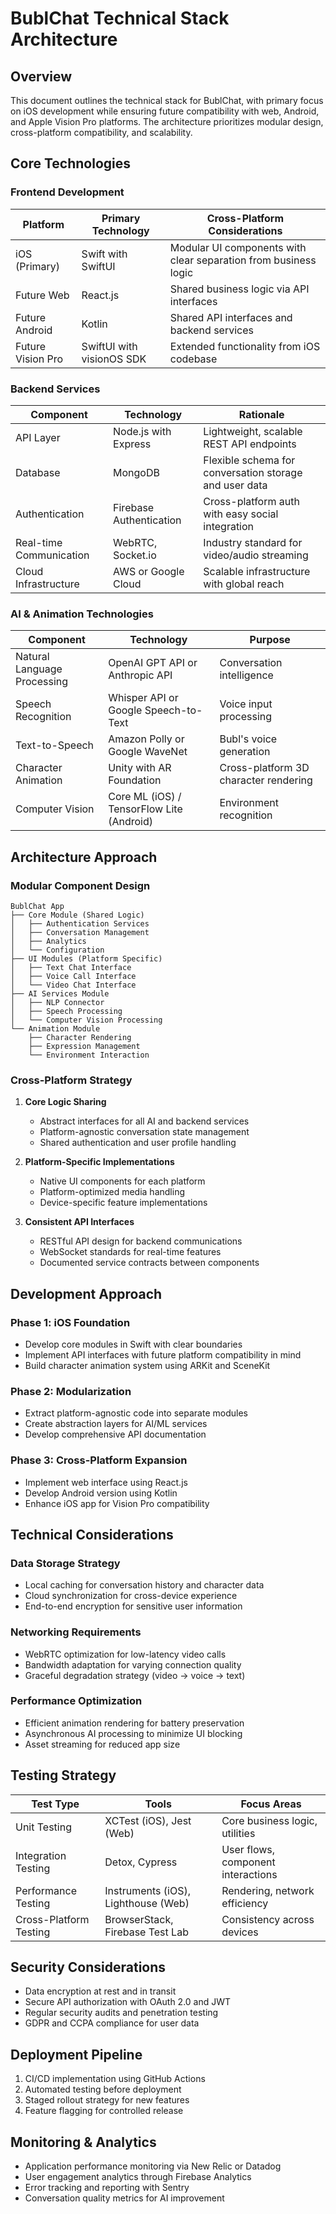 # BublChat Technical Stack Architecture

## Overview

This document outlines the technical stack for BublChat, with primary focus on iOS development while ensuring future compatibility with web, Android, and Apple Vision Pro platforms. The architecture prioritizes modular design, cross-platform compatibility, and scalability.

## Core Technologies

### Frontend Development

| Platform | Primary Technology | Cross-Platform Considerations |
|----------|-------------------|------------------------------|
| iOS (Primary) | Swift with SwiftUI | Modular UI components with clear separation from business logic |
| Future Web | React.js | Shared business logic via API interfaces |
| Future Android | Kotlin | Shared API interfaces and backend services |
| Future Vision Pro | SwiftUI with visionOS SDK | Extended functionality from iOS codebase |

### Backend Services

| Component | Technology | Rationale |
|-----------|------------|-----------|
| API Layer | Node.js with Express | Lightweight, scalable REST API endpoints |
| Database | MongoDB | Flexible schema for conversation storage and user data |
| Authentication | Firebase Authentication | Cross-platform auth with easy social integration |
| Real-time Communication | WebRTC, Socket.io | Industry standard for video/audio streaming |
| Cloud Infrastructure | AWS or Google Cloud | Scalable infrastructure with global reach |

### AI & Animation Technologies

| Component | Technology | Purpose |
|-----------|------------|---------|
| Natural Language Processing | OpenAI GPT API or Anthropic API | Conversation intelligence |
| Speech Recognition | Whisper API or Google Speech-to-Text | Voice input processing |
| Text-to-Speech | Amazon Polly or Google WaveNet | Bubl's voice generation |
| Character Animation | Unity with AR Foundation | Cross-platform 3D character rendering |
| Computer Vision | Core ML (iOS) / TensorFlow Lite (Android) | Environment recognition |

## Architecture Approach

### Modular Component Design

```
BublChat App
├── Core Module (Shared Logic)
│   ├── Authentication Services
│   ├── Conversation Management
│   ├── Analytics
│   └── Configuration
├── UI Modules (Platform Specific)
│   ├── Text Chat Interface
│   ├── Voice Call Interface
│   └── Video Chat Interface
├── AI Services Module
│   ├── NLP Connector
│   ├── Speech Processing
│   └── Computer Vision Processing
└── Animation Module
    ├── Character Rendering
    ├── Expression Management
    └── Environment Interaction
```

### Cross-Platform Strategy

1. **Core Logic Sharing**
   - Abstract interfaces for all AI and backend services
   - Platform-agnostic conversation state management
   - Shared authentication and user profile handling

2. **Platform-Specific Implementations**
   - Native UI components for each platform
   - Platform-optimized media handling
   - Device-specific feature implementations

3. **Consistent API Interfaces**
   - RESTful API design for backend communications
   - WebSocket standards for real-time features
   - Documented service contracts between components

## Development Approach

### Phase 1: iOS Foundation
- Develop core modules in Swift with clear boundaries
- Implement API interfaces with future platform compatibility in mind
- Build character animation system using ARKit and SceneKit

### Phase 2: Modularization
- Extract platform-agnostic code into separate modules
- Create abstraction layers for AI/ML services
- Develop comprehensive API documentation

### Phase 3: Cross-Platform Expansion
- Implement web interface using React.js
- Develop Android version using Kotlin
- Enhance iOS app for Vision Pro compatibility

## Technical Considerations

### Data Storage Strategy
- Local caching for conversation history and character data
- Cloud synchronization for cross-device experience
- End-to-end encryption for sensitive user information

### Networking Requirements
- WebRTC optimization for low-latency video calls
- Bandwidth adaptation for varying connection quality
- Graceful degradation strategy (video → voice → text)

### Performance Optimization
- Efficient animation rendering for battery preservation
- Asynchronous AI processing to minimize UI blocking
- Asset streaming for reduced app size

## Testing Strategy

| Test Type | Tools | Focus Areas |
|-----------|-------|-------------|
| Unit Testing | XCTest (iOS), Jest (Web) | Core business logic, utilities |
| Integration Testing | Detox, Cypress | User flows, component interactions |
| Performance Testing | Instruments (iOS), Lighthouse (Web) | Rendering, network efficiency |
| Cross-Platform Testing | BrowserStack, Firebase Test Lab | Consistency across devices |

## Security Considerations

- Data encryption at rest and in transit
- Secure API authorization with OAuth 2.0 and JWT
- Regular security audits and penetration testing
- GDPR and CCPA compliance for user data

## Deployment Pipeline

1. CI/CD implementation using GitHub Actions
2. Automated testing before deployment
3. Staged rollout strategy for new features
4. Feature flagging for controlled release

## Monitoring & Analytics

- Application performance monitoring via New Relic or Datadog
- User engagement analytics through Firebase Analytics
- Error tracking and reporting with Sentry
- Conversation quality metrics for AI improvement
